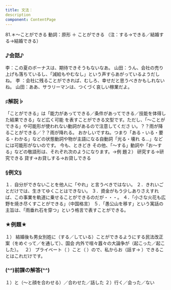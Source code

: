```yaml
---
title: 文法：
description
component: ContentPage
---
```



81.＊～ことができる
動詞：原形 ＋ ことができる
（注：する→できる／結婚する→結婚できる）
### ♪会話♪
李：この夏のボーナスは、期待できそうもないなあ。
山田：うん、会社の売り上げも落ちているし、「減給もやむなし」という声すらあがっているようだしね。 李 ：会社に残ることができれば、むしろ、幸せだと思うべきかもしれないね。 山田：ああ、サラリーマンは、つくづく哀しい稼業だよ。
### ♯解説♭
「ことができる」は「能力があってできる／条件があってできる／技能を体得した結果できる」など広く可能 を表すことができる文型です。ただし、「～ことができる」や可能形が使われない動詞があるので注意してくださ い。？？雨が降ることができる／？？雨が降れる。
おかしいですね。つまり「ある・いる・要る・わかる」などの状態動詞や物が主語になる自動詞「光る・壊れ る…」などには可能形がないのです。
今も、ときどき その他、「～する」動詞や「お～する」などの敬語形は、それぞれ次のようになります。→例
題２）
研究する→研究できる 貸す→お貸しする→お貸しできる
### §例文§
１．自分ができないことを他人に「やれ」と言うべきではない。
２．きれいごとだけでは、生きてゆくことはできない。
３．資金がもう少しありさえすれば、この事業を軌道に乗せることができるのだが・・・。
４．「小さな火花も広野を焼き尽くすことができる」（中国格言）
５．「愚公山を移す」という寓話の主旨は、「雨垂れ石を穿つ」という格言で表すことができる。
### ★例題★
１） 結婚後も男女別姓に（する／している）ことができるようにする民法改正案（をめぐって／を通して）、国会
内外で喧々囂々の大論争が（起こった／起こした）。  
２） プライベート（ ）こと（ ）ので、私からお（話す→ ）できることはこれだけです。
### (^^)前課の解答(^^)
１）と（～と顔を合わせる）／合わせた／話した
２）行く／会った／ない
